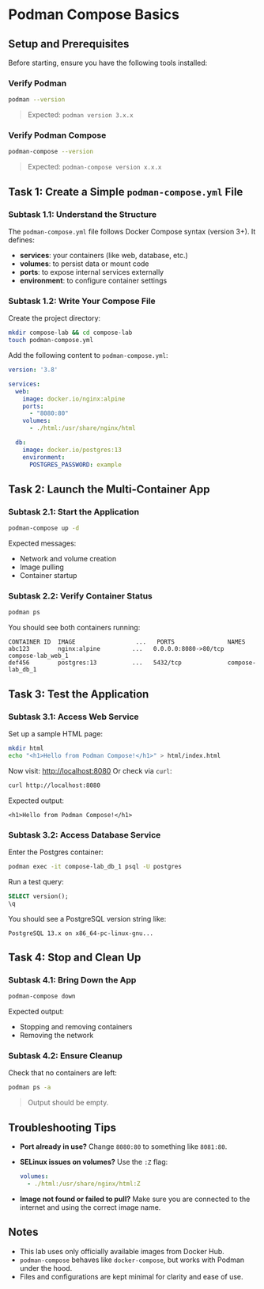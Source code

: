 # Podman Compose Basics

## Setup and Prerequisites

Before starting, ensure you have the following tools installed:

### Verify Podman
```bash
podman --version
````

> Expected: `podman version 3.x.x`

### Verify Podman Compose

```bash
podman-compose --version
```

> Expected: `podman-compose version x.x.x`

## Task 1: Create a Simple `podman-compose.yml` File

### Subtask 1.1: Understand the Structure

The `podman-compose.yml` file follows Docker Compose syntax (version 3+). It defines:

* **services**: your containers (like web, database, etc.)
* **volumes**: to persist data or mount code
* **ports**: to expose internal services externally
* **environment**: to configure container settings

### Subtask 1.2: Write Your Compose File

Create the project directory:

```bash
mkdir compose-lab && cd compose-lab
touch podman-compose.yml
```

Add the following content to `podman-compose.yml`:

```yaml
version: '3.8'

services:
  web:
    image: docker.io/nginx:alpine
    ports:
      - "8080:80"
    volumes:
      - ./html:/usr/share/nginx/html

  db:
    image: docker.io/postgres:13
    environment:
      POSTGRES_PASSWORD: example
```

## Task 2: Launch the Multi-Container App

### Subtask 2.1: Start the Application

```bash
podman-compose up -d
```

Expected messages:

* Network and volume creation
* Image pulling
* Container startup

### Subtask 2.2: Verify Container Status

```bash
podman ps
```

You should see both containers running:

```
CONTAINER ID  IMAGE                 ...   PORTS               NAMES
abc123        nginx:alpine         ...   0.0.0.0:8080->80/tcp  compose-lab_web_1
def456        postgres:13          ...   5432/tcp             compose-lab_db_1
```

## Task 3: Test the Application

### Subtask 3.1: Access Web Service

Set up a sample HTML page:

```bash
mkdir html
echo "<h1>Hello from Podman Compose!</h1>" > html/index.html
```

Now visit: [http://localhost:8080](http://localhost:8080)
Or check via `curl`:

```bash
curl http://localhost:8080
```

Expected output:

```
<h1>Hello from Podman Compose!</h1>
```

### Subtask 3.2: Access Database Service

Enter the Postgres container:

```bash
podman exec -it compose-lab_db_1 psql -U postgres
```

Run a test query:

```sql
SELECT version();
\q
```

You should see a PostgreSQL version string like:

```
PostgreSQL 13.x on x86_64-pc-linux-gnu...
```

## Task 4: Stop and Clean Up

### Subtask 4.1: Bring Down the App

```bash
podman-compose down
```

Expected output:

* Stopping and removing containers
* Removing the network

### Subtask 4.2: Ensure Cleanup

Check that no containers are left:

```bash
podman ps -a
```

> Output should be empty.

## Troubleshooting Tips

* **Port already in use?**
  Change `8080:80` to something like `8081:80`.

* **SELinux issues on volumes?**
  Use the `:Z` flag:

  ```yaml
  volumes:
    - ./html:/usr/share/nginx/html:Z
  ```

* **Image not found or failed to pull?**
  Make sure you are connected to the internet and using the correct image name.

## Notes

* This lab uses only officially available images from Docker Hub.
* `podman-compose` behaves like `docker-compose`, but works with Podman under the hood.
* Files and configurations are kept minimal for clarity and ease of use.
